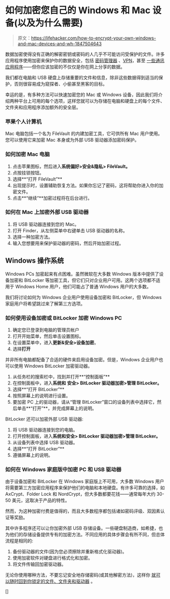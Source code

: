 # 如何加密您自己的 Windows 和 Mac 设备(以及为什么需要)

> 原文：<https://lifehacker.com/how-to-encrypt-your-own-windows-and-mac-devices-and-wh-1847504643>

数据加密使得没有正确的解密密钥或密码的人几乎不可能访问受保护的文件。许多应用程序使用加密来保护你的数据安全，包括 [密码管理器](https://lifehacker.com/how-to-get-started-with-a-password-manager-1846890484) 、[VPN](https://lifehacker.com/how-to-find-a-trustworthy-vpn-1833045522)，甚至 [一些通讯应用程序](https://lifehacker.com/for-better-privacy-use-these-apps-instead-of-whatsapp-1845551260)——但你应该加密的不仅仅是你在网上分享的数据。



我们都在电脑和 USB 硬盘上存储重要的文件和信息，除非这些数据得到适当的保护，否则很容易成为窥探者、小偷甚至黑客的目标。

幸运的是，有多种方法可以快速加密您的 Mac 或 Windows 设备，因此我们将介绍两种平台上可用的每个选项，这样您就可以为存储在电脑和硬盘上的每个文件、文件夹和应用程序添加额外的安全层。

### 苹果个人计算机

Mac 电脑包括一个名为 FileVault 的内建加密工具，它可供所有 Mac 用户使用。您可以使用它来加密 Mac 本身或为外部 USB 驱动器添加密码保护。

### 如何加密 Mac 电脑

1.  点击苹果图标，然后进入**系统偏好>安全&隐私> FileVault。**
2.  点按挂锁按钮。
3.  选择**“打开 FileVault”**
4.  出现提示时，设置辅助恢复方法。如果你忘记了密码，这将帮助你进入你的加密文件。
5.  点击**“继续”**加密过程将在后台进行。

### 如何在 Mac 上加密外部 USB 驱动器

1.  将 USB 驱动器连接到您的 Mac。
2.  打开 Finder，从左侧菜单中右键单击 USB 驱动器的名称。
3.  选择一种加密方法。
4.  输入您想要用来保护驱动器的密码，然后开始加密过程。

## Windows 操作系统

Windows PCs 加密起来有点困难。虽然微软在大多数 Windows 版本中提供了设备加密和 BitLocker 等加密工具，但它们只对企业用户可用。这两个选项都不适用于 Windows Home 用户，他们可能占了普通 Windows 用户的大多数。

我们将讨论如何为 Windows 企业用户使用设备加密和 BitLocker，但 Windows 家庭用户将希望跳过来了解第三方选项。

### 如何使用设备加密或 BitLocker 加密 Windows PC

1.  确定您已登录到电脑的管理员帐户
2.  打开开始菜单，然后单击设置图标。
3.  在设置菜单中，进入**更新&安全>设备加密**。
4.  选择**打开**

并非所有电脑都配备了合适的硬件来启用设备加密。但是，Windows 企业用户也可以使用 Windows BitLocker 加密驱动器。

1.  从任务栏的搜索栏中，找到并打开**“控制面板”**
2.  在控制面板中，进入**系统和** **安全> BitLocker 驱动器加密>管理 BitLocker。**
3.  选择**“打开 BitLocker”**
4.  按照屏幕上的说明进行设置。
5.  要加密 PC 上的驱动器，请从“管理 BitLocker”窗口的设备列表中选择它，然后单击**“打开”**，并完成屏幕上的说明。

BitLocker 还可以加密外部 USB 驱动器:

1.  将 USB 驱动器连接到您的电脑。
2.  打开控制面板，进入**系统和安全> BitLocker 驱动器加密>管理 BitLocker。**
3.  从设备列表中选择 USB 驱动器。
4.  选择**“打开 BitLocker”**
5.  遵循屏幕上的说明。

### 如何在 Windows 家庭版中加密 PC 和 USB 驱动器

由于设备加密和 BitLocker 在 Windows 家庭版上不可用，大多数 Windows 用户将需要第三方加密应用程序来保护他们的电脑和本地硬盘。有许多可靠的选择，如 AxCrypt、Folder Lock 和 NordCrypt，但大多数都要花钱——通常每年大约 30-50 美元，这取决于产品的特性。

然而，为这种加密付费是值得的，而且大多数程序都包括诸如密码评级、双因素认证等奖励。

其中许多程序还可以让你加密外部 USB 存储设备。一些硬盘制造商，如希捷，也为他们的存储设备提供专有的加密方法。不同应用的具体步骤会有所不同，但总体流程是相同的:

1.  备份驱动器的文件(因为您必须擦除并重新格式化驱动器)。
2.  使用加密软件对硬盘进行格式化和加密。
3.  将文件传输回加密驱动器。

无论你使用哪种方法，不要忘记安全地存储密码(或其他解密方法)，这样你 [就可以随时回到你锁定的文件、文件夹和驱动器](https://lifehacker.com/how-can-i-access-my-external-drive-if-bitlocker-wont-le-1846888293) 。

[]